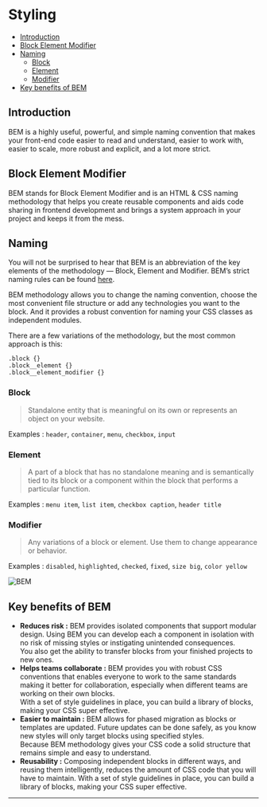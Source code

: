 # Styling

- [Introduction](#Introduction)
- [Block Element Modifier](#Block-Element-Modifier)
- [Naming](#Naming)
  - [Block](#Block)
  - [Element](#Element)
  - [Modifier](#Modifier)
- [Key benefits of BEM](#Key-benefits-of-BEM)

## Introduction
BEM is a highly useful, powerful, and simple naming convention that makes your front-end code easier to read and understand, easier to work with, easier to scale, more robust and explicit, and a lot more strict.

## Block Element Modifier
BEM stands for Block Element Modifier and is an HTML & CSS naming methodology that helps you create reusable components and aids code sharing in frontend development and brings a system approach in your project and keeps it from the mess. 

## Naming
You will not be surprised to hear that BEM is an abbreviation of the key elements of the methodology — Block, Element and Modifier. BEM’s strict naming rules can be found [here](http://getbem.com/naming/).

BEM methodology allows you to change the naming convention, choose the most convenient file structure or add any technologies you want to the block. And it provides a robust convention for naming your CSS classes as independent modules.

There are a few variations of the methodology, but the most common approach is this:

```
.block {}
.block__element {}
.block__element_modifier {}
```

### Block
> Standalone entity that is meaningful on its own or represents an object on your website.

Examples :
`header`, `container`, `menu`, `checkbox`, `input`

### Element
> A part of a block that has no standalone meaning and is semantically tied to its block or a component within the block that performs a particular function.

Examples :
`menu item`, `list item`, `checkbox caption`, `header title`

### Modifier
> Any variations of a block or element. Use them to change appearance or behavior.

Examples :
`disabled`, `highlighted`, `checked`, `fixed`, `size big`, `color yellow`

![BEM](http://getbem.com/assets/github_captions.jpg)


## Key benefits of BEM
* **Reduces risk :** BEM provides isolated components that support modular design. Using BEM you can develop each a component in isolation with no risk of missing styles or instigating unintended consequences.<br/>
You also get the ability to transfer blocks from your finished projects to new ones.
* **Helps teams collaborate :** BEM provides you with robust CSS conventions that enables everyone to work to the same standards making it better for collaboration, especially when different teams are working on their own blocks.<br/>
With a set of style guidelines in place, you can build a library of blocks, making your CSS super effective.
* **Easier to maintain :** BEM allows for phased migration as blocks or templates are updated. Future updates can be done safely, as you know new styles will only target blocks using specified styles.<br/>
Because BEM methodology gives your CSS code a solid structure that remains simple and easy to understand.
* **Reusability :** Composing independent blocks in different ways, and reusing them intelligently, reduces the amount of CSS code that you will have to maintain.
With a set of style guidelines in place, you can build a library of blocks, making your CSS super effective.

---









